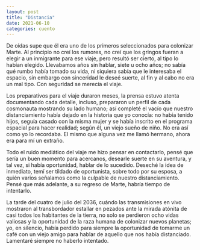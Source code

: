 ```yaml
---
layout: post
title: "Distancia"
date: 2021-06-10
categories: cuento
---
```



De oídas supe que él era uno de los primeros seleccionados para colonizar Marte. Al principio no creí los rumores, no creí que los gringos fueran a elegir a un inmigrante para ese viaje, pero resultó ser cierto, al tipo lo habían elegido. Llevabamos años sin hablar, siete u ocho años; no sabía qué rumbo había tomado su vida, ni siquiera sabía que le interesaba el espacio, sin embargo con sinceridad le deseé suerte, al fin y al cabo no era un mal tipo. Con seguridad se merecía el viaje. 

Los preparativos para el viaje duraron meses, la prensa estuvo atenta documentando cada detalle, incluso, prepararon un perfil de cada cosmonauta mostrando su lado humano; así completé el vacío que nuestro distanciamiento había dejado en la historia que yo conocía: no había tenido hijos, seguía casado con la misma mujer y se había inscrito en el programa espacial para hacer realidad; según él, un viejo sueño de niño. No era así como yo lo recordaba. El mismo que alguna vez me llamó hermano, ahora era para mí un extraño.

Todo el ruido mediático del viaje me hizo pensar en contactarlo, pensé que sería un buen momento para acercanos, desearle suerte en su aventura, y tal vez, si había oportunidad, hablar de lo sucedido. Deseché la idea de inmediato, temí ser tildado de oportunista, sobre todo por su esposa, a quién varios señalamos como la culpable de nuestro distanciamiento. Pensé que más adelante, a su regreso de Marte, habría tiempo de intentarlo.

La tarde del cuatro de julio del 2036, cuándo las transmisiones en vivo mostraron al transbordador estallar en pezados ante la mirada atónita de casi todos los habitantes de la tierra, no solo se perdieron ocho vidas valiosas y la oportunidad de la raza humana de colonizar nuevos planetas; yo, en silencio, había perdido para siempre la oportunidad de tomarme un café con un viejo amigo para hablar de aquello que nos había distanciado. Lamentaré siempre no haberlo intentado.

